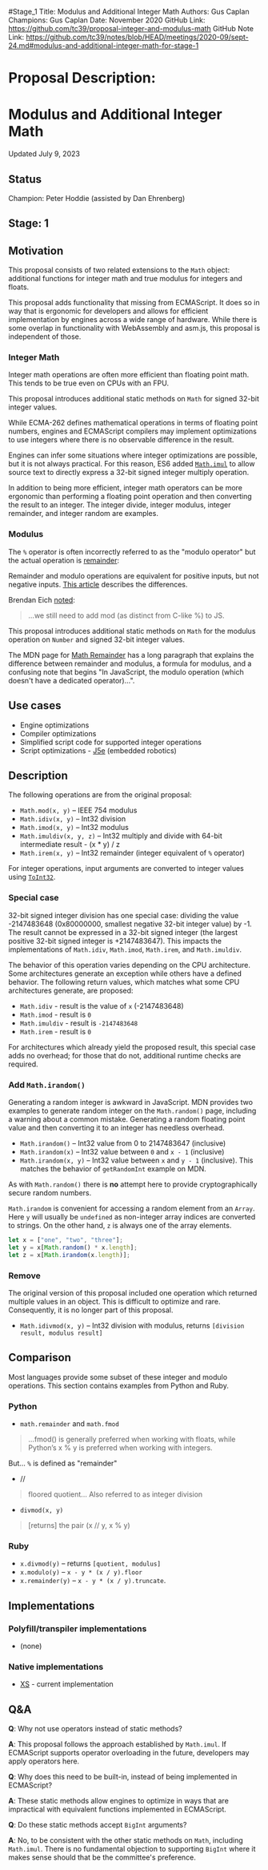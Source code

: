 #Stage_1
Title: Modulus and Additional Integer Math
Authors: Gus Caplan
Champions: Gus Caplan
Date: November 2020
GitHub Link: https://github.com/tc39/proposal-integer-and-modulus-math
GitHub Note Link: https://github.com/tc39/notes/blob/HEAD/meetings/2020-09/sept-24.md#modulus-and-additional-integer-math-for-stage-1

# Proposal Description:
# Modulus and Additional Integer Math
Updated July 9, 2023

## Status

Champion: Peter Hoddie (assisted by Dan Ehrenberg)

## Stage: 1

## Motivation
This proposal consists of two related extensions to the `Math` object: additional functions for integer math and true modulus for integers and floats.

This proposal adds functionality that missing from ECMAScript. It does so in way that is ergonomic for developers and allows for efficient implementation by engines across a wide range of hardware. While there is some overlap in functionality with WebAssembly and asm.js, this proposal is independent of those.

### Integer Math
Integer math operations are often more efficient than floating point math. This tends to be true even on CPUs with an FPU.

This proposal introduces additional static methods on `Math` for signed 32-bit integer values.

While ECMA-262 defines mathematical operations in terms of floating point numbers, engines and ECMAScript compilers may implement optimizations to use integers where there is no observable difference in the result.

Engines can infer some situations where integer optimizations are possible, but it is not always practical. For this reason, ES6 added [`Math.imul`](https://tc39.es/ecma262/#sec-math.imul) to allow source text to directly express a 32-bit signed integer multiply operation.

In addition to being more efficient, integer math operators can be more ergonomic than performing a floating point operation and then converting the result to an integer. The integer divide, integer modulus, integer remainder, and integer random are examples.

### Modulus
The `%` operator is often incorrectly referred to as the "modulo operator" but the actual operation is [remainder](https://tc39.es/ecma262/#sec-numeric-types-number-remainder):

Remainder and modulo operations are equivalent for positive inputs, but not negative inputs. [This article](https://rob.conery.io/2018/08/21/mod-and-remainder-are-not-the-same) describes the differences.

Brendan Eich [noted](https://twitter.com/BrendanEich/status/1295366640259874818):

> ...we still need to add mod (as distinct from C-like %) to JS.

This proposal introduces additional static methods on `Math` for the modulus operation on `Number` and signed 32-bit integer values.

The MDN page for [Math Remainder](https://developer.mozilla.org/en-US/docs/Web/JavaScript/Reference/Operators/Remainder) has a long paragraph that explains the difference between remainder and modulus, a formula for modulus, and a confusing note that begins "In JavaScript, the modulo operation (which doesn't have a dedicated operator)...".

## Use cases

- Engine optimizations
- Compiler optimizations
- Simplified script code for supported integer operations
- Script optimizations - [J5e](https://j5e.dev) (embedded robotics)

## Description

The following operations are from the original proposal:

- `Math.mod(x, y)` – IEEE 754 modulus
- `Math.idiv(x, y)` – Int32 division
- `Math.imod(x, y)` – Int32 modulus
- `Math.imuldiv(x, y, z)` – Int32 multiply and divide with 64-bit intermediate result -  (x * y) / z
- `Math.irem(x, y)` – Int32 remainder (integer equivalent of `%` operator)

For integer operations, input arguments are converted to integer values using [`ToInt32`](https://tc39.es/ecma262/#sec-toint32).

### Special case

32-bit signed integer division has one special case: dividing the value -2147483648 (0x80000000, smallest negative 32-bit integer value) by -1. The result cannot be expressed in a 32-bit signed integer (the largest positive 32-bit signed integer is +2147483647). This impacts the implementations of `Math.idiv`, `Math.imod`, `Math.irem`, and `Math.imuldiv`.

The behavior of this operation varies depending on the CPU architecture. Some architectures generate an exception while others have a defined behavior. The following return values, which matches what some CPU architectures generate, are proposed:

- `Math.idiv` - result is the value of `x` (-2147483648)
- `Math.imod` - result is `0`
- `Math.imuldiv` - result is `-2147483648`
- `Math.irem` - result is `0`

For architectures which already yield the proposed result, this special case adds no overhead; for those that do not, additional runtime checks are required.

### Add `Math.irandom()`

Generating a random integer is awkward in JavaScript. MDN provides two examples to generate random integer on the `Math.random()` page, including a warning about a common mistake. Generating a random floating point value and then converting it to an integer has needless overhead.

 - `Math.irandom()` – Int32 value from 0 to 2147483647 (inclusive)
 - `Math.irandom(x)` – Int32 value between `0` and `x - 1` (inclusive)
 - `Math.irandom(x, y)` – Int32 value between `x` and `y - 1` (inclusive). This matches the behavior of `getRandomInt` example on MDN.

As with `Math.random()` there is **no** attempt here to provide cryptographically secure random numbers.

`Math.irandom` is convenient for accessing a random element from an `Array`. Here `y` will usually be `undefined` as non-integer array indices are converted to strings. On the other hand, `z` is always one of the array elements.

```js
let x = ["one", "two", "three"];
let y = x[Math.random() * x.length];
let z = x[Math.irandom(x.length)];
```

### Remove

The original version of this proposal included one operation which returned multiple values in an object. This is difficult to optimize and rare. Consequently, it is no longer part of this proposal.

- `Math.idivmod(x, y)` – Int32 division with modulus, returns `[division result, modulus result]`

## Comparison

Most languages provide some subset of these integer and modulo operations. This section contains examples from Python and Ruby.

### Python

- `math.remainder` and `math.fmod`

> ...fmod() is generally preferred when working with floats, while Python’s x % y is preferred when working with integers.

But... `%` is defined as "remainder"

- //

> floored quotient... Also referred to as integer division

- `divmod(x, y)`

> [returns] the pair (x // y, x % y)

### Ruby

- `x.divmod(y)` – returns `[quotient, modulus]`
- `x.modulo(y)` – `x - y * (x / y).floor`
- `x.remainder(y)` – `x - y * (x / y).truncate`.

## Implementations

### Polyfill/transpiler implementations

- (none)

### Native implementations

- [XS](https://github.com/Moddable-OpenSource/moddable/blob/a7fc383c87d4d4d90e4d80af86994bcc899dcaf6/xs/sources/xsMath.c#L296-L405) - current implementation

## Q&A

**Q**: Why not use operators instead of static methods?

**A**: This proposal follows the approach established by `Math.imul`. If ECMAScript supports operator overloading in the future, developers may apply operators here.

**Q**: Why does this need to be built-in, instead of being implemented in ECMAScript?

**A**: These static methods allow engines to optimize in ways that are impractical with equivalent functions implemented in ECMAScript.

**Q**: Do these static methods accept `BigInt` arguments?

**A**: No, to be consistent with the other static methods on `Math`, including `Math.imul`. There is no fundamental objection to supporting `BigInt` where it makes sense should that be the committee's preference.
